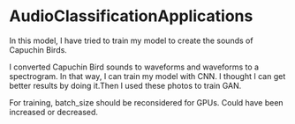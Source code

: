 # AudioClassificationApplications

In this model, I have tried to train my model to create the sounds of Capuchin Birds.

I converted Capuchin Bird sounds to waveforms and waveforms to a spectrogram. In that way, I can train my model with CNN. I thought I can get better results by doing it.Then I used these photos to train GAN.

For training, batch_size should be reconsidered for GPUs. Could have been increased or decreased.


